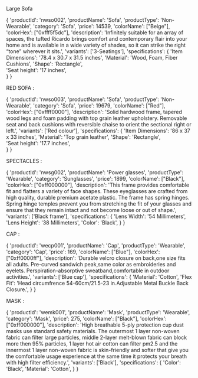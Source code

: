 Large Sofa

{
                            'productId': 'nwso002',
                            'productName': 'Sofa',
                            'productType': 'Non-Wearable',
                            'category': 'Sofa',
                            'price': 14539,
                            'colorName': ["Beige"],
                            'colorHex': ["0xfff5f5dc"],
                            'description':
                                'Infinitely suitable for an array of spaces, the tufted Ricardo brings comfort and contemporary flair into your home and is available in a wide variety of shades, so it can strike the right “tone” wherever it sits.',
                            'variants': ['3-Seatings'],
                            'specifications': {
                              'Item Dimensions':
                                  '78.4 x 30.7 x 31.5 inches',
                              'Material':
                                  'Wood, Foam, Fiber Cushions',
                              'Shape':
                                  'Rectangle',			
                              'Seat height':
                                  '17 inches',			
                            }
                          }

RED SOFA :

{
                            'productId': 'nwso003',
                            'productName': 'Sofa',
                            'productType': 'Non-Wearable',
                            'category': 'Sofa',
                            'price': 19679,
                            'colorName': ["Red"],
                            'colorHex': ["0xffff0000"],
                            'description':
                                'Solid hardwood frame, tapered wood legs and foam padding with top grain leather upholstery. Removable seat and back cushions with reversible chaise to orient the sectional right or left.',
                            'variants': ['Red colour'],
                            'specifications': {
                              'Item Dimensions':
                                  '86 x 37 x 33 inches',
                              'Material':
                                  'Top grain leather',
                              'Shape':
                                  'Rectangle',			
                              'Seat height':
                                  '17.7 inches',			
                            }
                          }

SPECTACLES :

{
                            'productId': 'nwsg002',
                            'productName': 'Power glasses',
                            'productType': 'Wearable',
                            'category': 'Sunglasses',
                            'price': 1899,
                            'colorName': ["Black"],
                            'colorHex': ["0xff000000"],
                            'description':
                                'This frame provides comfortable fit and flatters a variety of face shapes. These eyeglasses are crafted from high quality, durable premium acetate plastic. The frame has spring hinges. Spring hinge temples prevent you from stretching the fit of your glasses and ensure that they remain intact and not become loose or out of shape.',
                            'variants': ['Black frame'],
                            'specifications': {
                              'Lens Width':
                                  '54 Millimeters',
                              'Lens Height':
                                  '38 Millimeters',
                              'Color':
                                  'Black', 
                            }
                          }

CAP :

{
                            'productId': 'wecp001',
                            'productName': 'Cap',
                            'productType': 'Wearable',
                            'category': 'Cap',
                            'price': 169,
                            'colorName': ["Blue"],
                            'colorHex': ["0xff0000ff"],
                            'description':
                                'Durable velcro closure on back,one size fits all adults. Pre-curved sandwich peak,same color as embroideries and eyelets. Perspiration-absorptive sweatband,comfortable in outdoor activities.',
                            'variants': ['Blue cap'],
                            'specifications': {
                              'Material':
                                  'Cotton',
                              'Flex Fit':
                                  'Head circumfrence 54-60cm/21.5-23 in.Adjustable Metal Buckle Back Closure.',
                            }
                          }

MASK :

{
                            'productId': 'wemk001',
                            'productName': 'Mask',
                            'productType': 'Wearable',
                            'category': 'Mask',
                            'price': 275,
                            'colorName': ["Black"],
                            'colorHex': ["0xff000000"],
                            'description':
                                'High breathable 5-ply protection cup dust masks use standard safety materials. The outermost 1 layer non-woven fabric can filter large particles, middle 2-layer melt-blown fabric can block more then 95% particles, 1 layer hot air cotton can filter pm2.5 and the innermost 1 layer non-woven fabric is skin-friendly and softer that give you the comfortable usage experience at the same time it protects your breath with high filter efficiency.',
                            'variants': ['Black'],
                            'specifications': {
                              'Color':
                                  'Black',
                              'Material':
                                  'Cotton',
                            }
                          }